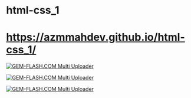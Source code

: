 # html-css_1

# https://azmmahdev.github.io/html-css_1/


<a href="https://img.gem-flash.com/"><img src="https://img.gem-flash.com/images/23873073234307539545.jpg" border="0" alt="GEM-FLASH.COM Multi Uploader" /></a>




<a href="https://img.gem-flash.com/"><img src="https://img.gem-flash.com/images/22593115779996080558.jpg" border="0" alt="GEM-FLASH.COM Multi Uploader" /></a>




<a href="https://img.gem-flash.com/"><img src="https://img.gem-flash.com/images/76046289282036203333.jpg" border="0" alt="GEM-FLASH.COM Multi Uploader" /></a>
